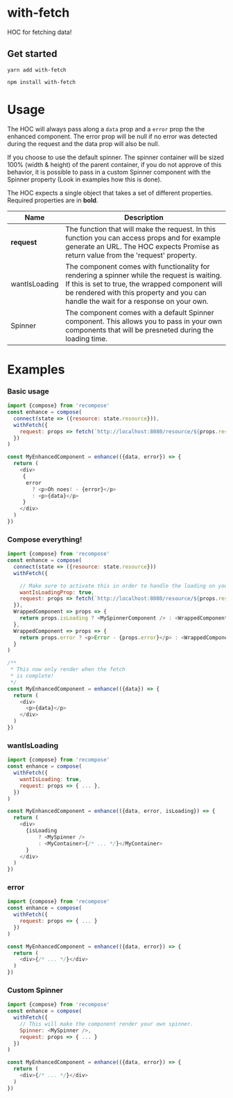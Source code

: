 # with-fetch

HOC for fetching data!

## Get started

  `yarn add with-fetch`

  `npm install with-fetch`

# Usage
The HOC will always pass along a `data` prop and a `error` prop the the enhanced component. The error prop will be null if no error was detected during the request and the data prop will also be null.

If you choose to use the default spinner. The spinner container will be sized 100% (width & height) of the parent container, if you do not approve of this behavior, it is possible to pass in a custom Spinner component with the Spinner property (Look in examples how this is done).

The HOC expects a single object that takes a set of different properties. Required properties are in **bold**.

| Name          | Description                                                                                                                                                                                                                            |
| ------------- | -------------------------------------------------------------------------------------------------------------------------------------------------------------------------------------------------------------------------------------- |
| **request**       | The function that will make the request. In this function you can access props and for example generate an URL. The HOC expects Promise as return value from the 'request' property.                                                   |
| wantIsLoading | The component comes with functionality for rendering a spinner while the request is waiting. If this is set to true, the wrapped component will be rendered with this property and you can handle the wait for a response on your own. |
| Spinner       | The component comes with a default Spinner component. This allows you to pass in your own components that will be presneted during the loading time.                                                                                   |

# Examples

### Basic usage

```js
import {compose} from 'recompose'
const enhance = compose(
  connect(state => ({resource: state.resource})),
  withFetch({
    request: props => fetch(`http://localhost:8080/resource/${props.resource.id}`)
  })
)

const MyEnhancedComponent = enhance(({data, error}) => {
  return (
    <div>
     {
      error
        ? <p>Oh noes! - {error}</p>
        : <p>{data}</p>
     }
    </div>
  )
})
```

### Compose everything!

```js
import {compose} from 'recompose'
const enhance = compose(
  connect(state => ({resource: state.resource}))
  withFetch({

    // Make sure to activate this in order to handle the loading on your own!
    wantIsLoadingProp: true,
    request: props => fetch(`http://localhost:8080/resource/${props.resource.id}`)
  }),
  WrappedComponent => props => {
    return props.isLoading ? <MySpinnerComponent /> : <WrappedComponent {...props} />
  },
  WrappedComponent => props => {
    return props.error ? <p>Error - {props.error}</p> : <WrappedComponent {...props} />
  }
)

/**
 * This now only render when the fetch
 * is complete!
 */
const MyEnhancedComponent = enhance(({data}) => {
  return (
    <div>
      <p>{data}</p>
    </div>
  )
})
```

### wantIsLoading

```js
import {compose} from 'recompose'
const enhance = compose(
  withFetch({
    wantIsLoading: true,
    request: props => { ... },
  })
)

const MyEnhancedComponent = enhance(({data, error, isLoading}) => {
  return (
    <div>
      {isLoading
          ? <MySpinner />
          : <MyContainer>{/* ... */}</MyContainer>
      }
    </div>
  )
})
```

### error

```js
import {compose} from 'recompose'
const enhance = compose(
  withFetch({
    request: props => { ... }
  })
)

const MyEnhancedComponent = enhance(({data, error}) => {
  return (
    <div>{/* ... */}</div>
  )
})
```
### Custom Spinner

```js
import {compose} from 'recompose'
const enhance = compose(
  withFetch({
    // This will make the component render your own spinner.
    Spinner: <MySpinner />,
    request: props => { ... }
  })
)

const MyEnhancedComponent = enhance(({data, error}) => {
  return (
    <div>{/* ... */}</div>
  )
})
```
